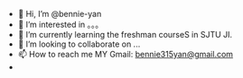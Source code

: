 - 👋 Hi, I’m @bennie-yan
- 👀 I’m interested in 。。。
- 🌱 I’m currently learning the freshman courseS in SJTU JI. 
- 💞️ I’m looking to collaborate on ...
- 📫 How to reach me  MY Gmail: bennie315yan@gmail.com
-  

<!---
bennie-yan/bennie-yan is a ✨ special ✨ repository because its `README.md` (this file) appears on your GitHub profile.
You can click the Preview link to take a look at your changes.
--->

